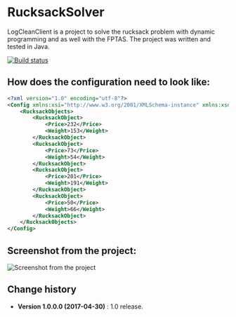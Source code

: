 RucksackSolver
====================================

LogCleanClient is a project to solve the rucksack problem with dynamic programming and as well with the FPTAS.
The project was written and tested in Java.

[![Build status](https://ci.appveyor.com/api/projects/status/3rpj4680ki73l3ab?svg=true)](https://ci.appveyor.com/project/SeppPenner/rucksacksolver-java)


## How does the configuration need to look like:
```xml
<?xml version="1.0" encoding="utf-8"?>
<Config xmlns:xsi="http://www.w3.org/2001/XMLSchema-instance" xmlns:xsd="http://www.w3.org/2001/XMLSchema">
	<RucksackObjects>
		<RucksackObject>
			<Price>232</Price>
			<Weight>153</Weight>
		</RucksackObject>
		<RucksackObject>
			<Price>73</Price>
			<Weight>54</Weight>
		</RucksackObject>
		<RucksackObject>
			<Price>201</Price>
			<Weight>191</Weight>
		</RucksackObject>
		<RucksackObject>
			<Price>50</Price>
			<Weight>66</Weight>
		</RucksackObject>
	</RucksackObjects>
</Config>
```

## Screenshot from the project:
![Screenshot from the project](https://github.com/SeppPenner/RucksackSolver-Java/blob/master/Screenshot.PNG "Screenshot from the project")

Change history
--------------

* **Version 1.0.0.0 (2017-04-30)** : 1.0 release.